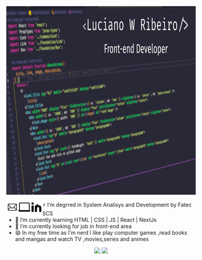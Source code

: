 <img src="./assets/capaGithub.png" height="500px"/>

<a href="mailto:lucianowribeiro@gmail.com"><img align="left" witdh="32px" src="./assets/1814108-32.png"/> 
<a href="https://portifolio-lucianowribeiro.vercel.app/"><img align="left" witdh="32px" src="./assets/2205216-32.png"/></a>
<a href="https://www.linkedin.com/in/lucianowribeiro/"><img align="left" witdh="32px" src="./assets/367593-32.png"/></a>

  
- ⚡ I’m degrred in System Analisys and Development by Fatec SCS
- 💬 I’m currently learning HTML | CSS | JS | React | NextJs
- 🔭 I’m currently looking for job in front-end area
- 😄 In my free time as I'm nerd I like play computer games ,read books and mangas and watch TV ,movies,series and animes

<p align="center">
  <img height="180px" src="https://github-readme-stats.vercel.app/api?username=lucianowribeiro&show_icons=true&theme=dracula"/>
  <img height="180px" src="https://github-readme-stats.vercel.app/api/top-langs/?username=lucianowribeiro&theme=dracula&layout=compact"/>
</p>

